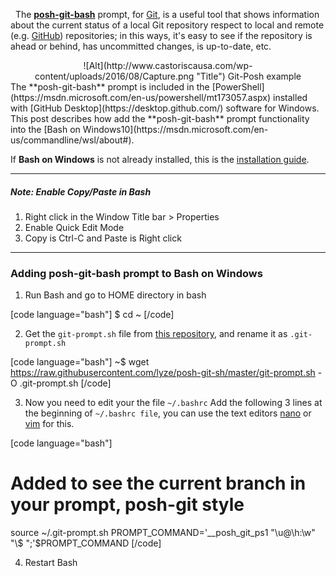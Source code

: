 &nbsp;
The [**posh-git-bash**](https://github.com/dahlbyk/posh-git) prompt, for [Git](https://git-scm.com/), is a useful tool that shows information about the current status of a local Git repository respect to local and remote (e.g. [GitHub](https://github.com/)) repositories; in this ways, it's easy to see if the repository is ahead or behind, has uncommitted changes, is up-to-date, etc.

<center>
![Alt](http://www.castoriscausa.com/wp-content/uploads/2016/08/Capture.png "Title")
Git-Posh example</center>
The **posh-git-bash** prompt is included in the [PowerShell](https://msdn.microsoft.com/en-us/powershell/mt173057.aspx) installed with [GitHub Desktop](https://desktop.github.com/) software for Windows. This post describes how add the **posh-git-bash** prompt functionality into the [Bash on Windows10](https://msdn.microsoft.com/en-us/commandline/wsl/about#).

If **Bash on Windows** is not already installed, this is the [installation guide](https://msdn.microsoft.com/commandline/wsl/install_guide).

---
##### **Note**: Enable Copy/Paste in Bash
1. Right click in the Window Title bar &gt; Properties
2. Enable Quick Edit Mode
3. Copy is Ctrl-C and Paste is Right click

---

### **Adding posh-git-bash** prompt to Bash on Windows

1. Run Bash and go to HOME directory in bash

[code language="bash"]
$ cd ~
[/code]

2. Get the ```git-prompt.sh``` file from [this repository](https://github.com/lyze/posh-git-sh.git), and rename it as ```.git-prompt.sh```

[code language="bash"]
~$ wget https://raw.githubusercontent.com/lyze/posh-git-sh/master/git-prompt.sh -O .git-prompt.sh
[/code]

3. Now you need to edit your the file ```~/.bashrc```
Add the following 3 lines at the beginning of ```~/.bashrc file```, you can use the text editors [nano](https://www.nano-editor.org/) or [vim](http://www.vim.org/) for this.

[code language="bash"]
# Added to see the current branch in your prompt, posh-git style
source ~/.git-prompt.sh
PROMPT_COMMAND='__posh_git_ps1 "\u@\h:\w" "\\\$ ";'$PROMPT_COMMAND
[/code]

4. Restart Bash

<!-- Reference links https://msdn.microsoft.com/en-us/commandline/wsl/about https://msdn.microsoft.com/en-us/commandline/wsl/reference https://msdn.microsoft.com/en-us/commandline/wsl/user_support https://msdn.microsoft.com/en-us/commandline/wsl/faq https://msdn.microsoft.com/commandline/wsl/install_guide http://www.digitalcitizen.life/how-get-linux-bash-windows-10-3-steps https://twitter.com/richturn_ms https://twitter.com/hashtag/bashonubuntuonwindows?src=hash https://blogs.windows.com/buildingapps/2016/07/22/fun-with-the-windows-subsystem-for-linux/ https://en.support.wordpress.com/markdown-quick-reference/ -->